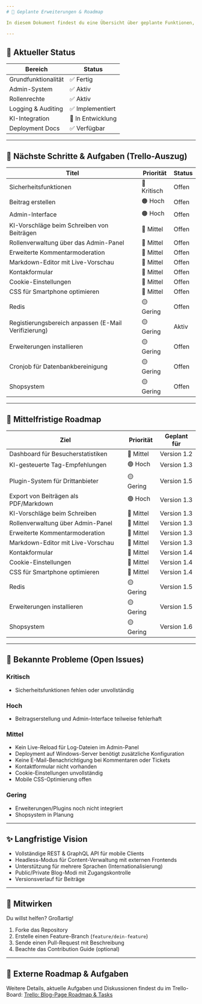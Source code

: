 ```yaml
---
# 🚀 Geplante Erweiterungen & Roadmap

In diesem Dokument findest du eine Übersicht über geplante Funktionen, bekannte Schwachstellen sowie mittelfristige und langfristige Ziele der Blog-Plattform. Es dient der Orientierung für Mitwirkende und der Dokumentation von Änderungen.

---
```


## 📅 Aktueller Status
| Bereich                | Status         |
|------------------------|---------------|
| Grundfunktionalität    | ✅ Fertig      |
| Admin-System           | ✅ Aktiv       |
| Rollenrechte           | ✅ Aktiv       |
| Logging & Auditing     | ✅ Implementiert |
| KI-Integration         | 🧪 In Entwicklung |
| Deployment Docs        | ✅ Verfügbar   |

---

## 📌 Nächste Schritte & Aufgaben (Trello-Auszug)

| Titel | Priorität | Status |
|-------|-----------|--------|
| Sicherheitsfunktionen | 🔴 Kritisch | Offen  |
| Beitrag erstellen | 🟠 Hoch | Offen  |
| Admin-Interface | 🟠 Hoch | Offen  |
| KI-Vorschläge beim Schreiben von Beiträgen | 🔵 Mittel | Offen  |
| Rollenverwaltung über das Admin-Panel | 🔵 Mittel | Offen  |
| Erweiterte Kommentarmoderation | 🔵 Mittel | Offen  |
| Markdown-Editor mit Live-Vorschau | 🔵 Mittel | Offen  |
| Kontakformular | 🔵 Mittel | Offen  |
| Cookie-Einstellungen | 🔵 Mittel | Offen  |
| CSS für Smartphone optimieren | 🔵 Mittel | Offen  |
| Redis | 🟡 Gering | Offen  |
| Registierungsbereich anpassen (E-Mail Verifizierung) | 🟡 Gering | Aktiv  |
| Erweiterungen installieren | 🟡 Gering | Offen  |
| Cronjob für Datenbankbereinigung | 🟡 Gering | Offen  |
| Shopsystem | 🟡 Gering | Offen  |

---

## 🧭 Mittelfristige Roadmap
| Ziel                                 | Priorität | Geplant für   |
|--------------------------------------|-----------|---------------|
| Dashboard für Besucherstatistiken    | 🔵 Mittel | Version 1.2   |
| KI-gesteuerte Tag-Empfehlungen       | 🟢 Hoch   | Version 1.3   |
| Plugin-System für Drittanbieter      | 🟡 Gering | Version 1.5   |
| Export von Beiträgen als PDF/Markdown| 🟢 Hoch   | Version 1.3   |
| KI-Vorschläge beim Schreiben        | 🔵 Mittel | Version 1.3   |
| Rollenverwaltung über Admin-Panel   | 🔵 Mittel | Version 1.3   |
| Erweiterte Kommentarmoderation      | 🔵 Mittel | Version 1.3   |
| Markdown-Editor mit Live-Vorschau   | 🔵 Mittel | Version 1.3   |
| Kontakformular                      | 🔵 Mittel | Version 1.4   |
| Cookie-Einstellungen                | 🔵 Mittel | Version 1.4   |
| CSS für Smartphone optimieren       | 🔵 Mittel | Version 1.4   |
| Redis                               | 🟡 Gering | Version 1.5   |
| Erweiterungen installieren          | 🟡 Gering | Version 1.5   |
| Shopsystem                          | 🟡 Gering | Version 1.6   |

---

## 🧪 Bekannte Probleme (Open Issues)
### Kritisch
- Sicherheitsfunktionen fehlen oder unvollständig

### Hoch
- Beitragserstellung und Admin-Interface teilweise fehlerhaft

### Mittel
- Kein Live-Reload für Log-Dateien im Admin-Panel
- Deployment auf Windows-Server benötigt zusätzliche Konfiguration
- Keine E-Mail-Benachrichtigung bei Kommentaren oder Tickets
- Kontaktformular nicht vorhanden
- Cookie-Einstellungen unvollständig
- Mobile CSS-Optimierung offen

### Gering
- Erweiterungen/Plugins noch nicht integriert
- Shopsystem in Planung

---

## ✨ Langfristige Vision
- Vollständige REST & GraphQL API für mobile Clients
- Headless-Modus für Content-Verwaltung mit externen Frontends
- Unterstützung für mehrere Sprachen (Internationalisierung)
- Public/Private Blog-Modi mit Zugangskontrolle
- Versionsverlauf für Beiträge

---

## 🤝 Mitwirken
Du willst helfen? Großartig!

1. Forke das Repository
2. Erstelle einen Feature-Branch (`feature/dein-feature`)
3. Sende einen Pull-Request mit Beschreibung
4. Beachte das Contribution Guide (optional)

---

## 🔗 Externe Roadmap & Aufgaben
Weitere Details, aktuelle Aufgaben und Diskussionen findest du im Trello-Board:
[Trello: Blog-Page Roadmap & Tasks](https://trello.com/b/WhAYVSHT/blog-page)
